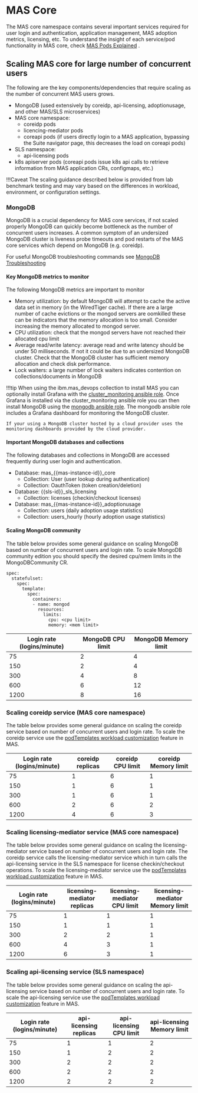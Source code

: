 # MAS Core
The MAS core namespace contains several important services required for user login and authentication, application management, MAS adoption metrics, licensing, etc. To understand the insight of each service/pod functionality in MAS core, check [MAS Pods Explained](https://ibm-mas.github.io/cli/guides/mas-pods-explained/) .

## Scaling MAS core for large number of concurrent users
The following are the key components/dependencies that require scaling as the number of concurrent MAS users grows.

- MongoDB (used extensively by coreidp, api-licensing, adoptionusage, and other MAS/SLS microservices)
- MAS core namespace:
    - coreidp pods
    - licencing-mediator pods
    - coreapi pods (if users directly login to a MAS application, bypassing the Suite navigator page, this decreases the load on coreapi pods)
- SLS namespace:
    - api-licensing pods
- k8s apiserver pods (coreapi pods issue k8s api calls to retrieve information from MAS application CRs, configmaps, etc.)

!!!Caveat
    The scaling guidance described below is provided from lab benchmark testing and may vary based on the differences in workload, environment, or configuration settings.

### MongoDB
MongoDB is a crucial dependency for MAS core services, if not scaled properly MongoDB can quickly become bottleneck as the number of concurrent users increases. A common symptom of an undersized MongoDB cluster is liveness probe timeouts and pod restarts of the MAS core services which depend on MongoDB (e.g. coreidp).

For useful MongoDB troubleshooting commands see [MongoDB Troubleshooting](../mongodb/bestpractice.md)

#### Key MongoDB metrics to monitor
The following MongoDB metrics are important to monitor

- Memory utilization: by default MongoDB will attempt to cache the active data set in memory (in the WiredTiger cache). If there are a large number of cache evictions or the mongod servers are oomkilled these can be indicators that the memory allocation is too small.  Consider increasing the memory allocated to mongod server.
- CPU utilization: check that the mongod servers have not reached their allocated cpu limit
- Average read/write latency: average read and write latency should be under 50 milliseconds. If not it could be due to an undersized MongoDB cluster. Check that the MongoDB cluster has sufficient memory allocation and check disk performance.
- Lock waiters: a large number of lock waiters indicates contention on collections/documents in MongoDB

!!!tip
    When using the ibm.mas_devops collection to install MAS you can optionally install Grafana with the [cluster_monitoring ansible role](https://github.com/ibm-mas/ansible-devops/blob/master/ibm/mas_devops/roles/cluster_monitoring/README.md). Once Grafana is installed via the cluster_monitoring ansible role you can then install MongoDB using the [mongodb ansible role](https://github.com/ibm-mas/ansible-devops/blob/master/ibm/mas_devops/roles/mongodb/README.md). The mongodb ansible role includes a Grafana dashboard for monitoring the MongoDB cluster.

    If your using a MongoDB cluster hosted by a cloud provider uses the monitoring dashboards provided by the cloud provider. 

#### Important MongoDB databases and collections
The following databases and collections in MongoDB are accessed frequently during user login and authentication.

- Database: mas_{{mas-instance-id}}_core
    - Collection: User (user lookup during authentication)
    - Collection: OauthToken (token creation/deletion)
- Database: {{sls-id}}_sls_licensing
    - Collection: licenses (checkin/checkout licenses)
- Database: mas_{{mas-instance-id}}_adoptionusage
    - Collection: users (daily adoption usage statistics)
    - Collection: users_hourly (hourly adoption usage statistics)

#### Scaling MongoDB community
The table below provides some general guidance on scaling MongoDB based on number of concurrent users and login rate. To scale MongoDB community edition you should specify the desired cpu/mem limits in the MongoDBCommunity CR.

```
spec:
  statefulset:
    spec:
      template:
        spec:
          containers:
          - name: mongod
            resources:
              limits:
                cpu: <cpu limit>
                memory: <mem limit>
```

|Login rate (logins/minute)| MongoDB CPU limit | MongoDB Memory limit |
|--------------------------|-------------------|----------------------|
|75                        |2                  |4                     |
|150                       |2                  |4                     |
|300                       |4                  |8                     |
|600                       |6                  |12                    |
|1200                      |8                  |16                    |


### Scaling coreidp service (MAS core namespace)
The table below provides some general guidance on scaling the coreidp service based on number of concurrent users and login rate. To scale the coreidp service use the [podTemplates workload customization](https://www.ibm.com/docs/en/mas-cd/continuous-delivery?topic=workloads-supported-pods) feature in MAS.

|Login rate (logins/minute)| coreidp replicas |coreidp CPU limit | coreidp Memory limit |
|--------------------------|------------------|------------------|----------------------|
|75                        |1                 |6                 |1                     |
|150                       |1                 |6                 |1                     |
|300                       |1                 |6                 |1                     |
|600                       |2                 |6                 |2                     |
|1200                      |4                 |6                 |3                     |

### Scaling licensing-mediator service (MAS core namespace)
The table below provides some general guidance on scaling the licensing-mediator service based on number of concurrent users and login rate. The coreidp service calls the licensing-mediator service which in turn calls the api-licensing service in the SLS namespace for license checkin/checkout operations. To scale the licensing-mediator service use the [podTemplates workload customization](https://www.ibm.com/docs/en/mas-cd/continuous-delivery?topic=workloads-supported-pods) feature in MAS.

|Login rate (logins/minute)| licensing-mediator replicas |licensing-mediator CPU limit |licensing-mediator Memory limit |
|--------------------------|-----------------------------|-----------------------------|--------------------------------|
|75                        |1                            |1                            |1                               |
|150                       |1                            |1                            |1                               |
|300                       |2                            |2                            |1                               |
|600                       |4                            |3                            |1                               |
|1200                      |6                            |3                            |1                               |

### Scaling api-licensing service (SLS namespace)
The table below provides some general guidance on scaling the api-licensing service based on number of concurrent users and login rate. To scale the api-licensing service use the [podTemplates workload customization](https://www.ibm.com/docs/en/mas-cd/continuous-delivery?topic=workloads-supported-pods) feature in MAS.

|Login rate (logins/minute)| api-licensing replicas |api-licensing CPU limit |api-licensing Memory limit |
|--------------------------|------------------------|------------------------|---------------------------|
|75                        |1                       |1                       |2                          |
|150                       |1                       |2                       |2                          |
|300                       |2                       |2                       |2                          |
|600                       |2                       |2                       |2                          |
|1200                      |2                       |2                       |2                          |

